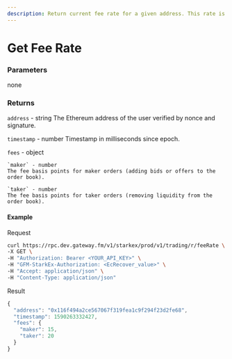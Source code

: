 ```yaml
---
description: Return current fee rate for a given address. This rate is dependent on the trading volume of the user.
---
```

# Get Fee Rate

### **Parameters**

none

### **Returns**
`address` - string
The Ethereum address of the user verified by nonce and signature.

`timestamp` - number
Timestamp in milliseconds since epoch.

`fees` - object

    `maker` - number
    The fee basis points for maker orders (adding bids or offers to the order book).

    `taker` - number
    The fee basis points for taker orders (removing liquidity from the order book).

#### **Example**

Request

```bash
curl https://rpc.dev.gateway.fm/v1/starkex/prod/v1/trading/r/feeRate \
-X GET \
-H "Authorization: Bearer <YOUR_API_KEY>" \
-H "GFM-StarkEx-Authorization: <EcRecover_value>" \
-H "Accept: application/json" \
-H "Content-Type: application/json" 
```


Result

```javascript
{
  "address": "0x116f494a2ce567067f319fea1c9f294f23d2fe68",
  "timestamp": 1590263332427,
  "fees": {
    "maker": 15,
    "taker": 20
  }
}
```